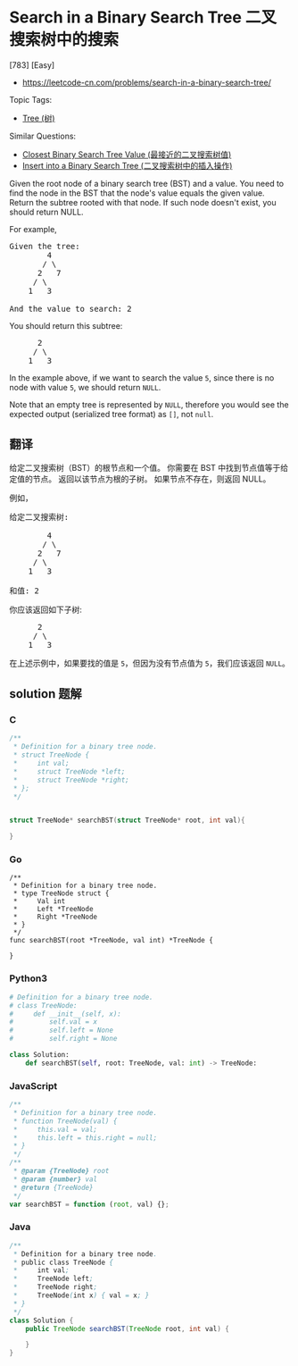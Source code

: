 # Search in a Binary Search Tree 二叉搜索树中的搜索

[783] [Easy]

- https://leetcode-cn.com/problems/search-in-a-binary-search-tree/

Topic Tags:

- [Tree (树)](https://leetcode-cn.com/tag/tree/)

Similar Questions:

- [Closest Binary Search Tree Value (最接近的二叉搜索树值)](https://leetcode-cn.com/problems/closest-binary-search-tree-value/)
- [Insert into a Binary Search Tree (二叉搜索树中的插入操作)](https://leetcode-cn.com/problems/insert-into-a-binary-search-tree/)

Given the root node of a binary search tree (BST) and a value. You need to find the node in the BST that the node's value equals the given value. Return the subtree rooted with that node. If such node doesn't exist, you should return NULL.

For example,

<pre>Given the tree:
        4
       / \
      2   7
     / \
    1   3

And the value to search: 2
</pre>

You should return this subtree:

<pre>      2     
     / \   
    1   3
</pre>

In the example above, if we want to search the value `5`, since there is no node with value `5`, we should return `NULL`.

Note that an empty tree is represented by `NULL`, therefore you would see the expected output (serialized tree format) as `[]`, not `null`.

## 翻译

给定二叉搜索树（BST）的根节点和一个值。 你需要在 BST 中找到节点值等于给定值的节点。 返回以该节点为根的子树。 如果节点不存在，则返回 NULL。

例如，

<pre>给定二叉搜索树:

        4
       / \
      2   7
     / \
    1   3

和值: 2
</pre>

你应该返回如下子树:

<pre>      2     
     / \   
    1   3
</pre>

在上述示例中，如果要找的值是 `5`，但因为没有节点值为 `5`，我们应该返回 `NULL`。

## solution 题解

### C

```c
/**
 * Definition for a binary tree node.
 * struct TreeNode {
 *     int val;
 *     struct TreeNode *left;
 *     struct TreeNode *right;
 * };
 */


struct TreeNode* searchBST(struct TreeNode* root, int val){

}


```

### Go

```golang
/**
 * Definition for a binary tree node.
 * type TreeNode struct {
 *     Val int
 *     Left *TreeNode
 *     Right *TreeNode
 * }
 */
func searchBST(root *TreeNode, val int) *TreeNode {

}
```

### Python3

```python
# Definition for a binary tree node.
# class TreeNode:
#     def __init__(self, x):
#         self.val = x
#         self.left = None
#         self.right = None

class Solution:
    def searchBST(self, root: TreeNode, val: int) -> TreeNode:

```

### JavaScript

```javascript
/**
 * Definition for a binary tree node.
 * function TreeNode(val) {
 *     this.val = val;
 *     this.left = this.right = null;
 * }
 */
/**
 * @param {TreeNode} root
 * @param {number} val
 * @return {TreeNode}
 */
var searchBST = function (root, val) {};
```

### Java

```java
/**
 * Definition for a binary tree node.
 * public class TreeNode {
 *     int val;
 *     TreeNode left;
 *     TreeNode right;
 *     TreeNode(int x) { val = x; }
 * }
 */
class Solution {
    public TreeNode searchBST(TreeNode root, int val) {

    }
}
```
